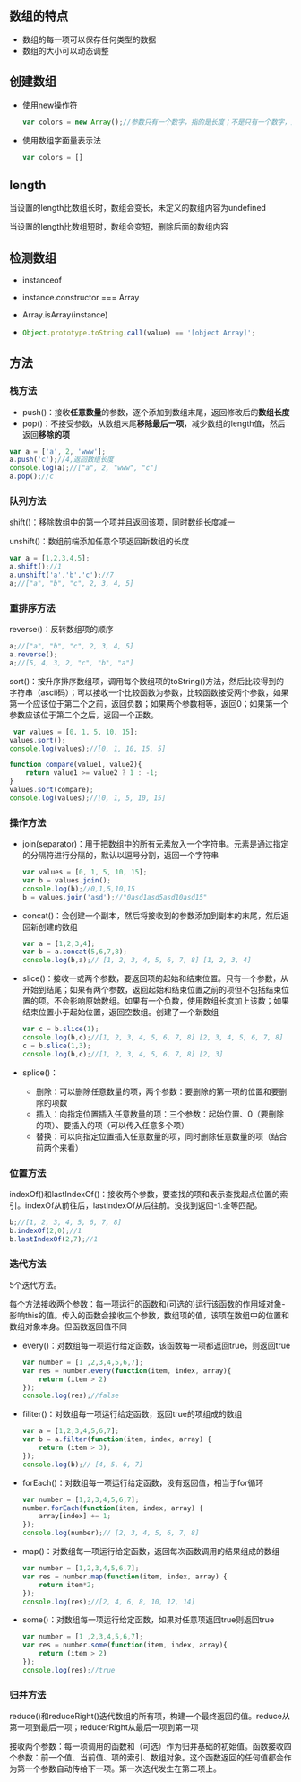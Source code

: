 ## 数组的特点

* 数组的每一项可以保存任何类型的数据
* 数组的大小可以动态调整

## 创建数组

* 使用new操作符

  ```js
  var colors = new Array();//参数只有一个数字，指的是长度；不是只有一个数字，这时候得到的是参数
  ```

* 使用数组字面量表示法

  ```js
  var colors = []
  ```

## length

当设置的length比数组长时，数组会变长，未定义的数组内容为undefined

当设置的length比数组短时，数组会变短，删除后面的数组内容

## 检测数组

* instanceof

* instance.constructor === Array

* Array.isArray(instance)

* ```js
  Object.prototype.toString.call(value) == '[object Array]';
  ```



## 方法

### 栈方法

* push()：接收**任意数量**的参数，逐个添加到数组末尾，返回修改后的**数组长度**
* pop()：不接受参数，从数组末尾**移除最后一项**，减少数组的length值，然后返回**移除的项**

```js
var a = ['a', 2, 'www'];
a.push('c');//4,返回数组长度
console.log(a);//["a", 2, "www", "c"]
a.pop();//c
```



### 队列方法

shift()：移除数组中的第一个项并且返回该项，同时数组长度减一

unshift()：数组前端添加任意个项返回新数组的长度

```js
var a = [1,2,3,4,5];
a.shift();//1
a.unshift('a','b','c');//7
a;//["a", "b", "c", 2, 3, 4, 5]
```



### 重排序方法

reverse()：反转数组项的顺序

```js
a;//["a", "b", "c", 2, 3, 4, 5]
a.reverse();
a;//[5, 4, 3, 2, "c", "b", "a"]
```



sort()：按升序排序数组项，调用每个数组项的toString()方法，然后比较得到的字符串（ascii码）；可以接收一个比较函数为参数，比较函数接受两个参数，如果第一个应该位于第二个之前，返回负数；如果两个参数相等，返回0；如果第一个参数应该位于第二个之后，返回一个正数。

```js
 var values = [0, 1, 5, 10, 15];
values.sort();
console.log(values);//[0, 1, 10, 15, 5]

function compare(value1, value2){
    return value1 >= value2 ? 1 : -1;
}
values.sort(compare);
console.log(values);//[0, 1, 5, 10, 15]
```



### 操作方法

* join(separator)：用于把数组中的所有元素放入一个字符串。元素是通过指定的分隔符进行分隔的，默认以逗号分割，返回一个字符串

  ```js
  var values = [0, 1, 5, 10, 15];
  var b = values.join();
  console.log(b);//0,1,5,10,15
  b = values.join('asd');//"0asd1asd5asd10asd15"
  ```

  

* concat()：会创建一个副本，然后将接收到的参数添加到副本的末尾，然后返回新创建的数组

  ```js
  var a = [1,2,3,4];
  var b = a.concat(5,6,7,8);
  console.log(b,a);// [1, 2, 3, 4, 5, 6, 7, 8] [1, 2, 3, 4]
  ```

  

* slice()：接收一或两个参数，要返回项的起始和结束位置。只有一个参数，从开始到结尾；如果有两个参数，返回起始和结束位置之前的项但不包括结束位置的项。不会影响原始数组。如果有一个负数，使用数组长度加上该数；如果结束位置小于起始位置，返回空数组。创建了一个新数组

  ```js
  var c = b.slice(1);
  console.log(b,c);//[1, 2, 3, 4, 5, 6, 7, 8] [2, 3, 4, 5, 6, 7, 8]
  c = b.slice(1,3);
  console.log(b,c);//[1, 2, 3, 4, 5, 6, 7, 8] [2, 3]
  ```

  

* splice()：
  * 删除：可以删除任意数量的项，两个参数：要删除的第一项的位置和要删除的项数
  * 插入：向指定位置插入任意数量的项：三个参数：起始位置、0（要删除的项）、要插入的项（可以传入任意多个项）
  * 替换：可以向指定位置插入任意数量的项，同时删除任意数量的项（结合前两个来看）



### 位置方法

indexOf()和lastIndexOf()：接收两个参数，要查找的项和表示查找起点位置的索引。indexOf从前往后，lastIndexOf从后往前。没找到返回-1.全等匹配。

```js
b;//[1, 2, 3, 4, 5, 6, 7, 8]
b.indexOf(2,0);//1
b.lastIndexOf(2,7);//1
```



### 迭代方法

5个迭代方法。

每个方法接收两个参数：每一项运行的函数和(可选的)运行该函数的作用域对象-影响this的值。传入的函数会接收三个参数，数组项的值，该项在数组中的位置和数组对象本身。但函数返回值不同

* every()：对数组每一项运行给定函数，该函数每一项都返回true，则返回true

  ```js
  var number = [1 ,2,3,4,5,6,7];
  var res = number.every(function(item, index, array){
      return (item > 2)
  });
  console.log(res);//false
  ```

  

* filiter()：对数组每一项运行给定函数，返回true的项组成的数组

  ```js
  var a = [1,2,3,4,5,6,7];
  var b = a.filter(function(item, index, array) {
      return (item > 3);
  });
  console.log(b);// [4, 5, 6, 7]
  ```

  

* forEach()：对数组每一项运行给定函数，没有返回值，相当于for循环

  ```js
  var number = [1,2,3,4,5,6,7];
  number.forEach(function(item, index, array) {
      array[index] += 1;
  });
  console.log(number);// [2, 3, 4, 5, 6, 7, 8]
  ```

  

* map()：对数组每一项运行给定函数，返回每次函数调用的结果组成的数组

  ```js
  var number = [1,2,3,4,5,6,7];
  var res = number.map(function(item, index, array) {
      return item*2;
  });
  console.log(res);//[2, 4, 6, 8, 10, 12, 14]
  ```

  

* some()：对数组每一项运行给定函数，如果对任意项返回true则返回true

  ```js
  var number = [1 ,2,3,4,5,6,7];
  var res = number.some(function(item, index, array){
      return (item > 2)
  });
  console.log(res);//true
  ```

  

### 归并方法

reduce()和reduceRight()迭代数组的所有项，构建一个最终返回的值。reduce从第一项到最后一项；reducerRight从最后一项到第一项

接收两个参数：每一项调用的函数和（可选）作为归并基础的初始值。函数接收四个参数：前一个值、当前值、项的索引、数组对象。这个函数返回的任何值都会作为第一个参数自动传给下一项。第一次迭代发生在第二项上。



